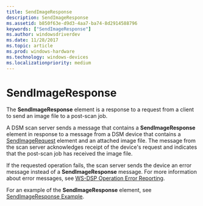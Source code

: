 ```yaml
---
title: SendImageResponse
description: SendImageResponse
ms.assetid: b850f63e-d9d3-4aa7-ba74-8d2914588796
keywords: ["SendImageResponse"]
ms.author: windowsdriverdev
ms.date: 11/28/2017
ms.topic: article
ms.prod: windows-hardware
ms.technology: windows-devices
ms.localizationpriority: medium
---
```


# SendImageResponse


The **SendImageResponse** element is a response to a request from a client to send an image file to a post-scan job.

A DSM scan server sends a message that contains a **SendImageResponse** element in response to a message from a DSM device that contains a [SendImageRequest](sendimagerequest.md) element and an attached image file. The message from the scan server acknowledges receipt of the device's request and indicates that the post-scan job has received the image file.

If the requested operation fails, the scan server sends the device an error message instead of a **SendImageResponse** message. For more information about error messages, see [WS-DSP Operation Error Reporting](https://msdn.microsoft.com/library/windows/hardware/ff540619).

For an example of the **SendImageResponse** element, see [SendImageResponse Example](sendimageresponse-example.md).

 

 





